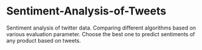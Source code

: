 # Sentiment-Analysis-of-Tweets
Sentiment analysis of twitter data. Comparing different algorithms based on various evaluation parameter. Choose the best one to predict sentiments of any product based on tweets. 
